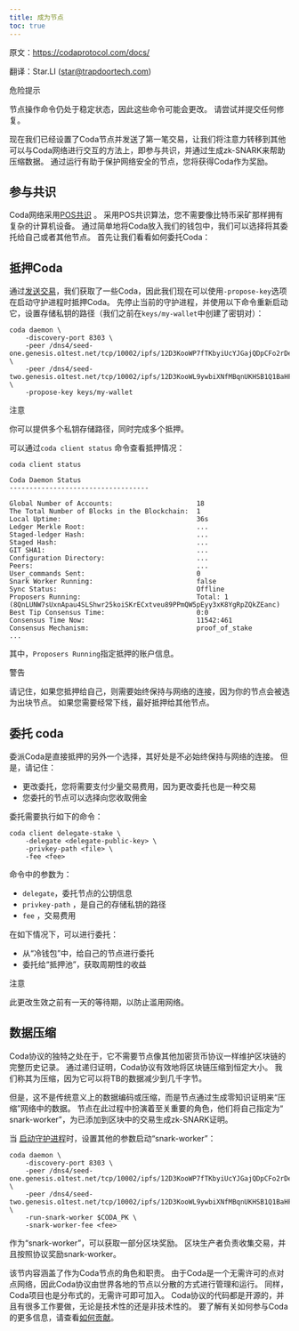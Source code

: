 ```yaml
---
title: 成为节点
toc: true
---
```


原文：https://codaprotocol.com/docs/

翻译：Star.LI (star@trapdoortech.com)

危险提示

节点操作命令仍处于稳定状态，因此这些命令可能会更改。 请尝试并提交任何修复。

现在我们已经设置了Coda节点并发送了第一笔交易，让我们将注意力转移到其他可以与Coda网络进行交互的方法上，即参与共识，并通过生成zk-SNARK来帮助压缩数据。 通过运行有助于保护网络安全的节点，您将获得Coda作为奖励。

## 参与共识

Coda网络采用[POS共识](https://codaprotocol.com/docs/glossary/#proof-of-stake) 。 采用POS共识算法，您不需要像比特币采矿那样拥有复杂的计算机设备。 通过简单地将Coda放入我们的钱包中，我们可以选择将其委托给自己或者其他节点。 首先让我们看看如何委托Coda：

## 抵押Coda

通过[发送交易](https://codaprotocol.com/docs/my-first-transaction)，我们获取了一些Coda，因此我们现在可以使用`-propose-key`选项在启动守护进程时抵押Coda。 先停止当前的守护进程，并使用以下命令重新启动它，设置存储私钥的路径（我们之前在`keys/my-wallet`中创建了密钥对）：

```
coda daemon \
    -discovery-port 8303 \
    -peer /dns4/seed-one.genesis.o1test.net/tcp/10002/ipfs/12D3KooWP7fTKbyiUcYJGajQDpCFo2rDexgTHFJTxCH8jvcL1eAH \
    -peer /dns4/seed-two.genesis.o1test.net/tcp/10002/ipfs/12D3KooWL9ywbiXNfMBqnUKHSB1Q1BaHFNUzppu6JLMVn9TTPFSA \
    -propose-key keys/my-wallet
```

注意

你可以提供多个私钥存储路径，同时完成多个抵押。

可以通过`coda client status` 命令查看抵押情况：

```
coda client status

Coda Daemon Status 
-----------------------------------

Global Number of Accounts:                     18
The Total Number of Blocks in the Blockchain:  1
Local Uptime:                                  36s
Ledger Merkle Root:                            ...
Staged-ledger Hash:                            ...
Staged Hash:                                   ...
GIT SHA1:                                      ...
Configuration Directory:                       ...
Peers:                                         ...
User_commands Sent:                            0
Snark Worker Running:                          false
Sync Status:                                   Offline
Proposers Running:                             Total: 1 (8QnLUNW7sUxnApau4SLShwr25koiSKrECxtveu89PPmQW5pEyy3xK8YgRpZQkZEanc)
Best Tip Consensus Time:                       0:0
Consensus Time Now:                            11542:461
Consensus Mechanism:                           proof_of_stake
...
```

其中，`Proposers Running`指定抵押的账户信息。

警告

请记住，如果您抵押给自己，则需要始终保持与网络的连接，因为你的节点会被选为出块节点。 如果您需要经常下线，最好抵押给其他节点。

## 委托 coda

委派Coda是直接抵押的另外一个选择，其好处是不必始终保持与网络的连接。 但是，请记住：

- 更改委托，您将需要支付少量交易费用，因为更改委托也是一种交易
- 您委托的节点可以选择向您收取佣金

委托需要执行如下的命令：

```
coda client delegate-stake \
    -delegate <delegate-public-key> \
    -privkey-path <file> \
    -fee <fee>
```

命令中的参数为：

- `delegate`，委托节点的公钥信息
- `privkey-path` ，是自己的存储私钥的路径
- `fee` ，交易费用

在如下情况下，可以进行委托：

- 从“冷钱包”中，给自己的节点进行委托
- 委托给“抵押池”，获取周期性的收益

注意

此更改生效之前有一天的等待期，以防止滥用网络。

## 数据压缩

Coda协议的独特之处在于，它不需要节点像其他加密货币协议一样维护区块链的完整历史记录。 通过递归证明，Coda协议有效地将区块链压缩到恒定大小。 我们称其为压缩，因为它可以将TB的数据减少到几千字节。

但是，这不是传统意义上的数据编码或压缩，而是节点通过生成零知识证明来“压缩”网络中的数据。 节点在此过程中扮演着至关重要的角色，他们将自己指定为“ snark-worker”，为已添加到区块中的交易生成zk-SNARK证明。

当 [启动守护进程](https://codaprotocol.com/docs/my-first-transaction/#start-up-a-node)时，设置其他的参数启动“snark-worker”：

```
coda daemon \
    -discovery-port 8303 \
    -peer /dns4/seed-one.genesis.o1test.net/tcp/10002/ipfs/12D3KooWP7fTKbyiUcYJGajQDpCFo2rDexgTHFJTxCH8jvcL1eAH \
    -peer /dns4/seed-two.genesis.o1test.net/tcp/10002/ipfs/12D3KooWL9ywbiXNfMBqnUKHSB1Q1BaHFNUzppu6JLMVn9TTPFSA \
    -run-snark-worker $CODA_PK \
    -snark-worker-fee <fee>
```
作为“snark-worker”，可以获取一部分区块奖励。 区块生产者负责收集交易，并且按照协议奖励snark-worker。

该节内容涵盖了作为Coda节点的角色和职责。 由于Coda是一个无需许可的点对点网络，因此Coda协议由世界各地的节点以分散的方式进行管理和运行。 同样，Coda项目也是分布式的，无需许可即可加入。 Coda协议的代码都是开源的，并且有很多工作要做，无论是技术性的还是非技术性的。 要了解有关如何参与Coda的更多信息，请查看[如何贡献](https://codaprotocol.com/contributing)。
